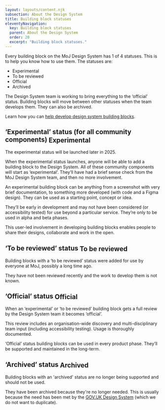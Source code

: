 ```yaml
---
layout: layouts/content.njk
subsection: About the Design System
title: Building block statuses
eleventyNavigation:
  key: Building block statuses
  parent: About the Design System
  order: 20
  excerpt: "Building block statuses."
---
```


Every building block on the MoJ Design System has 1 of 4 statuses. This is to help you know how to use them. The statuses are:

- Experimental
- To be reviewed
- Official
- Archived

The Design System team is working to bring everything to the ‘official’ status. Building blocks will move between other statuses when the team develops them. They can also be archived.

Learn how you can [help develop design system building blocks](/get-involved/suggest-a-change/).

## ‘Experimental’ status (for all community components) <span class="govuk-tag govuk-tag--blue" style="vertical-align:middle;" aria-hidden="true">Experimental</span>

<div class="govuk-inset-text">
  The experimental status will be launched later in 2025.
</div>

When the experimental status launches, anyone will be able to add a building block to the Design System. All of these community components will start as ‘experimental’. They’ll have had a brief sense check from the MoJ Design System team, and then no more involvement.

An experimental building block can be anything from a screenshot with very brief documentation, to something more developed (with code and a Figma design). They can be used as a starting point, concept or idea.

They’ll be early in development and may not have been considered (or accessibility tested) for use beyond a particular service. They’re only to be used in alpha and beta phases.

This user-led involvement in developing building blocks enables people to share their designs, collaborate and work in the open.

## ‘To be reviewed’ status <span class="govuk-tag govuk-tag--red"  style="vertical-align:middle;" aria-hidden="true">To be reviewed</span>

Building blocks with a ‘to be reviewed’ status were added for use by everyone at MoJ, possibly a long time ago.

They have not been reviewed recently and the work to develop them is not known.

## ‘Official’ status <span class="govuk-tag govuk-tag--green"  style="vertical-align:middle;" aria-hidden="true">Official</span>

When an ‘experimental’ or ‘to be reviewed’ building block gets a full review by the Design System team it becomes ‘official’.

This review includes an organisation-wide discovery and multi-disciplinary team input (including accessibility testing). Usage is thoroughly documented.

‘Official’ status building blocks can be used in every product phase. They’ll be supported and maintained in the long-term.

## ‘Archived’ status <span class="govuk-tag govuk-tag--grey"  style="vertical-align:middle;" aria-hidden="true">Archived</span>

Building blocks with an 'archived' status are no longer being supported and should not be used.

They have been archived because they're no longer needed. This is usually because the need has been met by the [GOV.UK Design System](https://design-system.service.gov.uk/) (which we do not want to duplicate).
